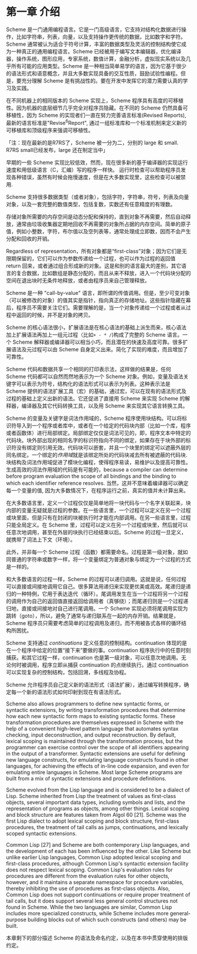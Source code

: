 # 第一章 介绍

Scheme 是一门通用编程语言。它是一门高级语言，它支持对结构化数据进行操作，比如字符串，列表，向量，以及支持操作更传统的数据，比如数字和字符。Scheme 通常被认为适合于符号计算，丰富的数据类型及灵活的控制结构使它成为一种真正的通用编程语言。Scheme 已经被用于编写文本编辑器，优化编译器，操作系统，图形应用，专家系统，数值计算，金融分析，虚拟现实系统以及几乎所有可能的应用类型。Scheme 是一种相当简单易学的语言，因为它基于很少的语法形式和语意概念，并且大多数实现具备的交互性质，鼓励试验性编程。但是，要充分理解 Scheme 是有挑战性的。要在开发中发挥它的潜力需要认真的学习及实践。

在不同机器上的相同版本的 Scheme 实现上，Scheme 程序具有高度的可移植性。因为机器的底层细节几乎完全对程序员隐藏。在不同的 Scheme 仍然具备可移植性，因为 Scheme 的实现者们一直在努力完善语言标准(Revised Reports), 最新的语言标准是"Revise<sup>6</sup>Report", 通过一组标准库和一个标准机制来定义新的可移植库和顶级程序来强调可移植性。

「注：现在最新的是R7RS了，Scheme 被一分为二，分别的 large 和 small. R7RS small已经发布，large 还在制定当中」

早期的一些 Scheme 实现比较低效，然而，现在很多新的基于编译器的实现运行速度和用低级语言（C，汇编）写的程序一样快。 运行时检查可以帮助程序员发现各种错误，虽然有时候会拖慢速度，但是在大多数实现里，这些检查可以被禁用.

Scheme 支持很多数据类型（或者对象），包括字符，字符串，符号，列表及向量对象，以及一套完整的数值类型，包括复数，实数还有任意精度的有理数。

存储对象所需要的内存空间是动态分配和保持的，直到对象不再需要，然后自动释放，通常由垃圾收集器定期地回收不再需要的对象所占据的内存空间。简单的原子值，例如小整数，字符，布尔值以及空列表等，通常处理成立即数，因而不会产生分配和回收的开销。

Regardless of representation，所有对象都是“first-class”对象；因为它们是无限期保留的，它们可以作为参数传递给一个过程，也可以作为过程的返回值 return 回来，或者通过组合形成新的对象。这是和别的语言最大的差别，其它语言的复合数据，比如数组是静态分配的，而且从来不释放，进入一个代码块分配的空间在退出块时无条件地释放，或者由程序员来自己管理释放。

Scheme 是一种 "call-by-value" 语言，即所谓的传值调用。但是，至少可变对象（可以被修改的对象）的值其实是指针，指向真正的存储地址。这些指针隐藏在幕后，程序员不需要关注它们。需要理解的是，当一个对象传递给一个过程或者从过程中返回的时候，并不是对象的拷贝。

Scheme 的核心语法很小，扩展语法是在核心语法的基础上派生而来，核心语法加上扩展语法再加上一组元过程（比如`+ - * /`)构成了完整的 Scheme 语言。一个 Scheme 解释器或编译器可以相当小巧，而且潜在的快速及高度可靠。很多扩展语法及元过程可以由 Scheme 自身定义出来。简化了实现的难度，而且增加了可靠性。

Scheme 代码和数据共享一个相同的打印表示法，这样做的结果是，任何 Scheme 代码都可以自然而然地表示为一个 Scheme 对象。例如，变量及语法关键字可以表示为符号，结构化的语法形式可以表示为列表。这种表示法是 Scheme 提供的语法扩展工具（宏）的基础，通过宏，可以在现有的语法形式及过程的基础上定义出新的语法。它还促进了直接用 Scheme 来实现 Scheme 的解释器，编译器及其它代码转换工具，以及用 Scheme 来实现其它语言转换工具。

Scheme 的变量及关键字是词法作用域的，Scheme 程序使用块结构。可以将标识符导入到一个程序或者库中，或者在一个给定的代码块内部（比如一个库，程序或者函数体）进行局部绑定。局部绑定仅仅是词法可见的，即，程序文本中特定的代码块。块外部出现的相同名字的标识符指向不同的绑定，如果存在于块外部的标识符没有绑定则引用无效。代码块可以嵌套，并且一个块里的绑定可以遮蔽外层的同名绑定。一个绑定的*作用域*就是该绑定所处的代码块减去所有被遮蔽的代码块. 块结构及词法作用域促进了模块化编程，使得程序易读，易维护以及提高可靠性。生成高效的词法作用域的代码是有可能的，because a compiler can determine before program evaluation the scope of all bindings and the binding to which each identifier reference resolves. 当然，这并不意味着编译器可以确定每一个变量的值, 因为大多数情况下，在程序运行之前，真实的值并未计算出来。

在大多数语言里，定义一个过程仅仅是简单地将一块代码与一个名字关联起来，块内部的变量无疑就是过程的参数。在一些语言里，一个过程可以定义在另一个过程或块里面，但是只有在封闭的块被执行时才能在内部调用。在另一些语言里，过程只能全局定义。在 Scheme 里，过程可以定义在另一个过程或块里，然后就可以任意次地调用，甚至在外层的块执行已经结束以后。Scheme 的过程一旦定义，就携带了词法上下文（环境）。

此外，并非每一个 Scheme 过程（函数）都需要命名。过程是第一级对象，就如同普通的字符串或数字一样，将一个变量绑定为普通对象与绑定为一个过程的方式是一样的。

和大多数语言的过程一样，Scheme 的过程可以递归调用。这就是说，任何过程可以直接或间接地调用它自己。很多算法用递归来实现更优美或高效。尾递归是递归的一种特例，它用于表达迭代（循环）。尾调用发生在当一个过程将另一个过程的调用作为自己的返回值直接返回给调用者（真够绕）；而尾递归则是一个过程递归地，直接或间接地对自己进行尾调用。一个 Scheme 实现必须将尾调用实现为跳转（goto），所以，避免了通常与递归联系在一起的内存开销。结果就是，Scheme 程序员只需要考虑简单的过程调用及递归，而不用被各式各样的循环结构所困扰。

Scheme 支持通过 *continuations* 定义任意的控制结构。continuation 体现的是在一个程序中给定的位置“接下来”要做的事。continuation 程序执行中的任意时刻捕获。和其它过程一样，continuation 也是第一级对象，可以任意次地调用。无论何时被调用，程序立即从捕获 continuation 的点继续执行。通过 continuation 可以实现复杂的控制结构，包括回溯，多线程及协程。

Scheme 允许程序员自己定义新的语法形式（语法扩展），通过编写转换程序，确定每一个新的语法形式如何印射到现在有语法形式。

Scheme also allows programmers to define new syntactic forms, or syntactic extensions, by writing transformation procedures that determine how each new syntactic form maps to existing syntactic forms. These transformation procedures are themselves expressed in Scheme with the help of a convenient high-level pattern language that automates syntax checking, input deconstruction, and output reconstruction. By default, lexical scoping is maintained through the transformation process, but the programmer can exercise control over the scope of all identifiers appearing in the output of a transformer. Syntactic extensions are useful for defining new language constructs, for emulating language constructs found in other languages, for achieving the effects of in-line code expansion, and even for emulating entire languages in Scheme. Most large Scheme programs are built from a mix of syntactic extensions and procedure definitions.

Scheme evolved from the Lisp language and is considered to be a dialect of Lisp. Scheme inherited from Lisp the treatment of values as first-class objects, several important data types, including symbols and lists, and the representation of programs as objects, among other things. Lexical scoping and block structure are features taken from Algol 60 [21]. Scheme was the first Lisp dialect to adopt lexical scoping and block structure, first-class procedures, the treatment of tail calls as jumps, continuations, and lexically scoped syntactic extensions.

Common Lisp [27] and Scheme are both contemporary Lisp languages, and the development of each has been influenced by the other. Like Scheme but unlike earlier Lisp languages, Common Lisp adopted lexical scoping and first-class procedures, although Common Lisp's syntactic extension facility does not respect lexical scoping. Common Lisp's evaluation rules for procedures are different from the evaluation rules for other objects, however, and it maintains a separate namespace for procedure variables, thereby inhibiting the use of procedures as first-class objects. Also, Common Lisp does not support continuations or require proper treatment of tail calls, but it does support several less general control structures not found in Scheme. While the two languages are similar, Common Lisp includes more specialized constructs, while Scheme includes more general-purpose building blocks out of which such constructs (and others) may be built.

本章剩下的部分描述 Scheme 的语法及命名约定，以及在本书中贯穿使用的排版约定。